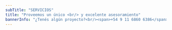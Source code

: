 ```yaml
---
subTitle: "SERVICIOS"
title: "Proveemos un único <br/> y excelente asesoramiento"
bannerInfo: "¿Tenés algún proyecto?<br/><span>+54 9 11 6860 6386</span>"
---
```

